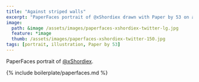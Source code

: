 ```yaml
---
title: "Against striped walls"
excerpt: "PaperFaces portrait of @xShordiex drawn with Paper by 53 on an iPad."
image: 
  path: &image /assets/images/paperfaces-xshordiex-twitter-lg.jpg 
  feature: *image
  thumb: /assets/images/paperfaces-xshordiex-twitter-150.jpg
tags: [portrait, illustration, Paper by 53]
---
```


PaperFaces portrait of [@xShordiex](http://twitter.com/xShordiex).

{% include boilerplate/paperfaces.md %}